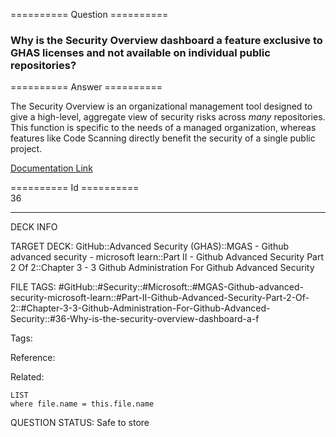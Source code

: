 ========== Question ==========  

### Why is the Security Overview dashboard a feature exclusive to GHAS licenses and not available on individual public repositories?  

========== Answer ==========  

The Security Overview is an organizational management tool designed to give a high-level, aggregate view of security risks across _many_ repositories. This function is specific to the needs of a managed organization, whereas features like Code Scanning directly benefit the security of a single public project.

[Documentation Link](https://learn.microsoft.com/en-us/training/modules/github-administration-github-advanced-security/5-manage-github-advanced-security-features-alerts)

========== Id ==========  
36

---

DECK INFO

TARGET DECK: GitHub::Advanced Security (GHAS)::MGAS - Github advanced security - microsoft learn::Part II - Github Advanced Security Part 2 Of 2::Chapter 3 - 3 Github Administration For Github Advanced Security

FILE TAGS: #GitHub::#Security::#Microsoft::#MGAS-Github-advanced-security-microsoft-learn::#Part-II-Github-Advanced-Security-Part-2-Of-2::#Chapter-3-3-Github-Administration-For-Github-Advanced-Security::#36-Why-is-the-security-overview-dashboard-a-f

Tags:

Reference:

Related:

```dataview
LIST
where file.name = this.file.name
```

QUESTION STATUS: Safe to store
